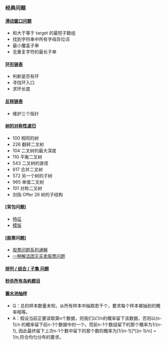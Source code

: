 ### 经典问题

#### [滑动窗口问题](./sliding_window.cpp)
- 和大于等于 target 的最短子数组
- 找到字符串中所有字母异位词
- 最小覆盖子串
- 无重复字符的最长子串

#### [环形链表](./cycle_list.cpp)
- 判断是否有环
- 寻找环入口
- 求环长度

#### [反转链表](./reverse_list.cpp)
- 维护三个指针

#### [树的对称性递归](./symmetry_recursion.cpp)
- 100 相同的树
- 226 翻转二叉树
- 104 二叉树的最大深度
- 110 平衡二叉树
- 543 二叉树的直径
- 617 合并二叉树
- 572 另一个树的子树
- 965 单值二叉树
- 101 对称二叉树
- 剑指 Offer 26 树的子结构

#### [背包问题]
- [特征](https://leetcode-cn.com/problems/word-break/solution/yi-tao-kuang-jia-jie-jue-bei-bao-wen-ti-kchg9/)
- [模版](https://leetcode-cn.com/problems/coin-change/solution/yi-pian-wen-zhang-chi-tou-bei-bao-wen-ti-sq9n/)

#### [股票问题]
- [股票问题系列通解](https://leetcode-cn.com/circle/article/qiAgHn/)
- [一种解法团灭买卖股票问题](https://leetcode-cn.com/problems/best-time-to-buy-and-sell-stock-with-cooldown/solution/mai-mai-gu-piao-wen-ti-by-chen-wei-f-xvs1/)

#### [排列 / 组合 / 子集 问题](https://leetcode.cn/link/?target=https%3A%2F%2Flfool.github.io%2FLFool-Notes%2Falgorithm%2F排列-组合-子集问题.html)

#### [秒杀所有岛屿题目](https://leetcode.cn/link/?target=https%3A%2F%2Flfool.github.io%2FLFool-Notes%2Falgorithm%2F秒杀所有岛屿题目(DFS).html)

#### [蓄水池抽样](https://leetcode.cn/problems/random-pick-index/solution/zhong-gui-zhong-ju-xu-shui-chi-chou-yang-random-re/)
- Q：总的样本数量未知，从所有样本中抽取若干个，要求每个样本被抽到的概率相等。
- A：假设当前正要读取第n个数据，则我们以1/n的概率留下该数据，否则以(n-1)/n 的概率留下前n-1个数据中的一个。而前n-1个数组留下的那个概率为1/(n-1), 因此最终留下上次n-1个数中留下的那个数的概率为[1/(n-1)]\*[(n-1)/n] = 1/n,符合均匀分布的要求。
